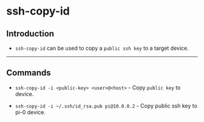 # ssh-copy-id

## Introduction

* `ssh-copy-id` can be used to copy a `public ssh key` to a target device.

---

## Commands

* `ssh-copy-id -i <public-key> <user>@<host>` - Copy `public key` to device.

* `ssh-copy-id -i ~/.ssh/id_rsa.pub pi@10.0.0.2` - Copy public ssh key to pi-0 device.